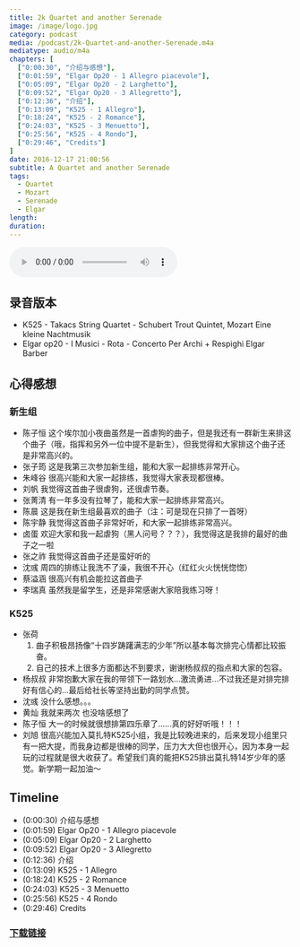 ```yaml
---
title: 2k Quartet and another Serenade
image: /image/logo.jpg
category: podcast
media: /podcast/2k-Quartet-and-another-Serenade.m4a
mediatype: audio/m4a
chapters: [
  ["0:00:30", "介绍与感想"],
  ["0:01:59", "Elgar Op20 - 1 Allegro piacevole"],
  ["0:05:09", "Elgar Op20 - 2 Larghetto"],
  ["0:09:52", "Elgar Op20 - 3 Allegretto"],
  ["0:12:36", "介绍"],
  ["0:13:09", "K525 - 1 Allegro"],
  ["0:18:24", "K525 - 2 Romance"],
  ["0:24:03", "K525 - 3 Menuetto"],
  ["0:25:56", "K525 - 4 Rondo"],
  ["0:29:46", "Credits"]
]
date: 2016-12-17 21:00:56
subtitle: A Quartet and another Serenade
tags:
  - Quartet
  - Mozart
  - Serenade
  - Elgar
length:
duration:
---
```

<audio src="//static.sapu.gq/podcast/2k-Quartet-and-another-Serenade.m4a" controls preload="metadata"></audio>

## 录音版本
- K525 - Takacs String Quartet - Schubert Trout Quintet, Mozart Eine kleine Nachtmusik
- Elgar op20 - I Musici - Rota - Concerto Per Archi + Respighi Elgar Barber

<!--more-->
## 心得感想
### 新生组
- 陈子恒
  这个埃尔加小夜曲虽然是一首虐狗的曲子，但是我还有一群新生来排这个曲子（哦，指挥和另外一位中提不是新生），但我觉得和大家排这个曲子还是非常高兴的。
- 张子筠
  这是我第三次参加新生组，能和大家一起排练非常开心。
- 朱峰谷
  很高兴能和大家一起排练，我觉得大家表现都很棒。
- 刘帆
  我觉得这首曲子很虐狗，还很虐节奏。
- 张菁清
  有一年多没有拉琴了，能和大家一起排练非常高兴。
- 陈晨
  这是我在新生组最喜欢的曲子（注：可是现在只排了一首呀）
- 陈宇静
  我觉得这首曲子非常好听，和大家一起排练非常高兴。
- 卤蛋
  欢迎大家和我一起虐狗（黑人问号？？？），我觉得这是我排的最好的曲子之一啦
- 张之祚
  我觉得这首曲子还是蛮好听的
- 沈彧
  周四的排练让我洗不了澡，我很不开心（红红火火恍恍惚惚）
- 蔡溢涵
  很高兴有机会能拉这首曲子
- 李瑞真
  虽然我是留学生，还是非常感谢大家陪我练习呀！

### K525
- 张荷
  1. 曲子积极昂扬像“十四岁踌躇满志的少年”所以基本每次排完心情都比较振奋。
  2. 自己的技术上很多方面都达不到要求，谢谢杨叔叔的指点和大家的包容。
- 杨叔叔
  非常抱歉大家在我的带领下一路划水...激流勇进...不过我还是对排完排好有信心的...最后给社长等坚持出勤的同学点赞。
- 沈彧
  没什么感想。。。
- 黄灿
  我就来两次 也没啥感想了
- 陈子恒
  大一的时候就很想排第四乐章了......真的好好听哦！！！
- 刘旭
  很高兴能加入莫扎特K525小组，我是比较晚进来的，后来发现小组里只有一把大提，而我身边都是很棒的同学，压力大大但也很开心，因为本身一起玩的过程就是很大收获了。希望我们真的能把K525排出莫扎特14岁少年的感觉。新学期一起加油～

## Timeline
- (0:00:30) 介绍与感想
- (0:01:59) Elgar Op20 - 1 Allegro piacevole
- (0:05:09) Elgar Op20 - 2 Larghetto
- (0:09:52) Elgar Op20 - 3 Allegretto
- (0:12:36) 介绍
- (0:13:09) K525 - 1 Allegro
- (0:18:24) K525 - 2 Romance
- (0:24:03) K525 - 3 Menuetto
- (0:25:56) K525 - 4 Rondo
- (0:29:46) Credits

### [下载链接](//static.sapu.gq/podcast/2k-Quartet-and-another-Serenade.m4a)

